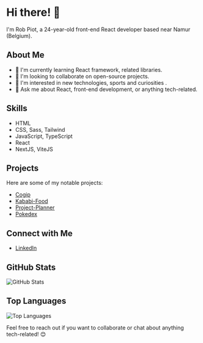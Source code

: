# Hi there! 👋

I'm Rob Piot, a 24-year-old front-end React developer based near Namur (Belgium).

## About Me

- 🌱 I'm currently learning React framework, related libraries.
- 👯 I'm looking to collaborate on open-source projects.
- 🤔 I'm interested in new technologies, sports and curiosities .
- 💬 Ask me about React, front-end development, or anything tech-related.

## Skills

- HTML
- CSS, Sass, Tailwind
- JavaScript, TypeScript
- React
- NextJS, ViteJS

## Projects

Here are some of my notable projects:

- [Cogip](https://github.com/Robpiot/COGIP-GP3)
- [Kababi-Food](https://github.com/Robpiot/Kababi-food)
- [Project-Planner](https://github.com/Robpiot/Kababi-food)
- [Pokedex](https://github.com/Robpiot/pokedex)

## Connect with Me

- [LinkedIn](https://www.linkedin.com/in/robin-piot/)

## GitHub Stats

![GitHub Stats](https://github-readme-stats.vercel.app/api?username=robpiot&show_icons=true&count_private=true&hide=prs&theme=radical)

## Top Languages

![Top Languages](https://github-readme-stats.vercel.app/api/top-langs/?username=robpiot&layout=compact&theme=radical)

Feel free to reach out if you want to collaborate or chat about anything tech-related! 😊
